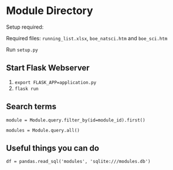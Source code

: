 # Module Directory

Setup required:

Required files: `running_list.xlsx`, `boe_natsci.htm` and `boe_sci.htm`

Run `setup.py`

## Start Flask Webserver

1. `export FLASK_APP=application.py`
2. `flask run`

## Search terms

`module = Module.query.filter_by(id=module_id).first()`

`modules = Module.query.all()`

## Useful things you can do

`df = pandas.read_sql('modules', 'sqlite:///modules.db')`
